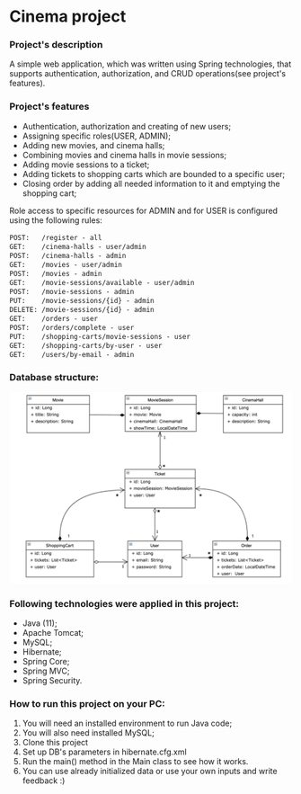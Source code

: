 ﻿# Cinema project

### Project's description
A simple web application, which was written using Spring technologies, that supports authentication, authorization, and  CRUD operations(see project's features).<br />


### Project's features
 - Authentication, authorization and creating of new users;
 - Assigning specific roles(USER, ADMIN);
 - Adding new movies, and cinema halls;
 - Combining movies and cinema halls in movie sessions;
 - Adding movie sessions to a ticket;
 - Adding tickets to shopping carts which are bounded to a specific user;
 - Closing order by adding all needed information to it and emptying the shopping cart;

Role access to specific resources for ADMIN and for USER is configured using the following rules:
```
POST:   /register - all
GET:    /cinema-halls - user/admin
POST:   /cinema-halls - admin
GET:    /movies - user/admin
POST:   /movies - admin
GET:    /movie-sessions/available - user/admin
POST:   /movie-sessions - admin
PUT:    /movie-sessions/{id} - admin
DELETE: /movie-sessions/{id} - admin
GET:    /orders - user
POST:   /orders/complete - user
PUT:    /shopping-carts/movie-sessions - user
GET:    /shopping-carts/by-user - user
GET:    /users/by-email - admin

```

### Database structure: 
![pic](schema_dependencies.png)

### Following technologies were applied in this project:
* Java (11);
* Apache Tomcat;
* MySQL;
* Hibernate;
* Spring Core;
* Spring MVC;
* Spring Security.



### How to run this project on your PC:
1. You will need an installed environment to run Java code;
2. You will also need installed MySQL;
3. Clone this project
4. Set up DB's parameters in hibernate.cfg.xml
5. Run the main() method in the Main class to see how it works.
6. You can use already initialized data or use your own inputs and write feedback :)

